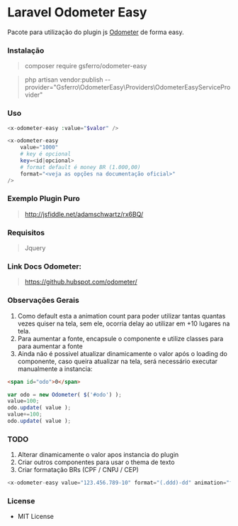 # Laravel Odometer Easy
Pacote para utilização do plugin js [Odometer](https://github.hubspot.com/odometer/) de forma easy.


### Instalação

> composer require gsferro/odometer-easy

> php artisan vendor:publish --provider="Gsferro\OdometerEasy\Providers\OdometerEasyServiceProvider"

### Uso

```php
<x-odometer-easy :value="$valor" />
```
```php
<x-odometer-easy
    value="1000"
    # key é opcional
    key=<id|opcional>
    # format default é money BR (1.000,00)
    format="<veja as opções na documentação oficial>" 
/>
```

### Exemplo Plugin Puro

> http://jsfiddle.net/adamschwartz/rx6BQ/

### Requisitos

> Jquery

### Link Docs Odometer:

> https://github.hubspot.com/odometer/

### Observações Gerais

1. Como default esta a animation count para poder utilizar tantas quantas vezes quiser na tela, sem ele, ocorria delay ao utilizar em +10 lugares na tela.  
1. Para aumentar a fonte, encapsule o componente e utilize classes para para aumentar a fonte 
1. Ainda não é possivel atualizar dinamicamente o valor após o loading do componente, caso queira atualizar na tela, será necessário executar manualmente a instancia:
```html
<span id="odo">0</span>
```
```js
var odo = new Odometer( $('#odo') );
value=100;
odo.update( value );
value+=100;
odo.update( value );
``` 

### TODO

1. Alterar dinamicamente o valor apos instancia do plugin
1. Criar outros componentes para usar o thema de texto
1. Criar formatação BRs (CPF / CNPJ / CEP)
```php 
<x-odometer-easy value="123.456.789-10" format="(.ddd)-dd" animation="false" />
```

### License

- MIT License